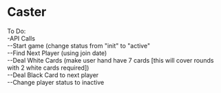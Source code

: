 Caster
======

To Do:  
-API Calls  
--Start game (change status from "init" to "active"  
--Find Next Player (using join date)  
--Deal White Cards (make user hand have 7 cards [this will cover rounds with 2 white cards required])  
--Deal Black Card to next player  
--Change player status to inactive  
